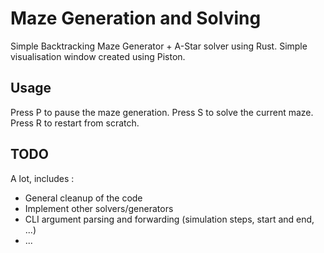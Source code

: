 # Maze Generation and Solving
Simple Backtracking Maze Generator + A-Star solver using Rust.
Simple visualisation window created using Piston.

## Usage
Press P to pause the maze generation.
Press S to solve the current maze.
Press R to restart from scratch.

## TODO
A lot, includes :
  - General cleanup of the code
  - Implement other solvers/generators
  - CLI argument parsing and forwarding (simulation steps, start and end, ...)
  - ...
